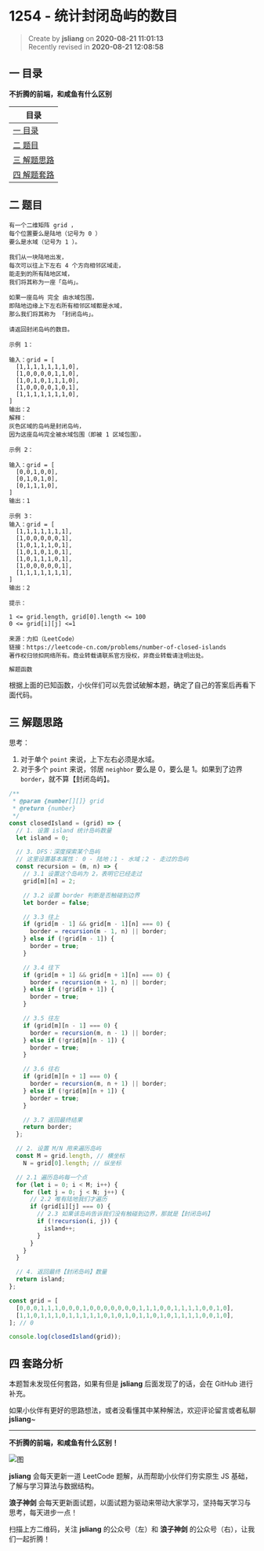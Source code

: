 1254 - 统计封闭岛屿的数目
===

> Create by **jsliang** on **2020-08-21 11:01:13**  
> Recently revised in **2020-08-21 12:08:58**

## 一 目录

**不折腾的前端，和咸鱼有什么区别**

| 目录 |
| --- |
| [一 目录](#chapter-one) |
| [二 题目](#chapter-two) |
| [三 解题思路](#chapter-three) |
| [四 解题套路](#chapter-four) |

## 二 题目



```
有一个二维矩阵 grid ，
每个位置要么是陆地（记号为 0 ）
要么是水域（记号为 1 ）。

我们从一块陆地出发，
每次可以往上下左右 4 个方向相邻区域走，
能走到的所有陆地区域，
我们将其称为一座「岛屿」。

如果一座岛屿 完全 由水域包围，
即陆地边缘上下左右所有相邻区域都是水域，
那么我们将其称为 「封闭岛屿」。

请返回封闭岛屿的数目。

示例 1：

输入：grid = [
  [1,1,1,1,1,1,1,0],
  [1,0,0,0,0,1,1,0],
  [1,0,1,0,1,1,1,0],
  [1,0,0,0,0,1,0,1],
  [1,1,1,1,1,1,1,0],
]
输出：2
解释：
灰色区域的岛屿是封闭岛屿，
因为这座岛屿完全被水域包围（即被 1 区域包围）。

示例 2：

输入：grid = [
  [0,0,1,0,0],
  [0,1,0,1,0],
  [0,1,1,1,0],
]
输出：1

示例 3：
输入：grid = [
  [1,1,1,1,1,1,1],
  [1,0,0,0,0,0,1],
  [1,0,1,1,1,0,1],
  [1,0,1,0,1,0,1],
  [1,0,1,1,1,0,1],
  [1,0,0,0,0,0,1],
  [1,1,1,1,1,1,1],
]
输出：2

提示：

1 <= grid.length, grid[0].length <= 100
0 <= grid[i][j] <=1

来源：力扣（LeetCode）
链接：https://leetcode-cn.com/problems/number-of-closed-islands
著作权归领扣网络所有。商业转载请联系官方授权，非商业转载请注明出处。
```

```js
解题函数
```

根据上面的已知函数，小伙伴们可以先尝试破解本题，确定了自己的答案后再看下面代码。

## 三 解题思路



思考：

1. 对于单个 `point` 来说，上下左右必须是水域。
2. 对于多个 `point` 来说，邻居 `neighbor` 要么是 0，要么是 1。如果到了边界 `border`，就不算【封闭岛屿】。

```js
/**
 * @param {number[][]} grid
 * @return {number}
 */
const closedIsland = (grid) => {
  // 1. 设置 island 统计岛屿数量
  let island = 0;

  // 3. DFS：深度探索某个岛屿
  // 这里设置基本属性： 0 - 陆地；1 - 水域；2 - 走过的岛屿
  const recursion = (m, n) => {
    // 3.1 设置这个岛屿为 2，表明它已经走过
    grid[m][n] = 2;

    // 3.2 设置 border 判断是否触碰到边界
    let border = false;

    // 3.3 往上
    if (grid[m - 1] && grid[m - 1][n] === 0) {
      border = recursion(m - 1, n) || border;
    } else if (!grid[m - 1]) {
      border = true;
    }

    // 3.4 往下
    if (grid[m + 1] && grid[m + 1][n] === 0) {
      border = recursion(m + 1, n) || border;
    } else if (!grid[m + 1]) {
      border = true;
    }

    // 3.5 往左
    if (grid[m][n - 1] === 0) {
      border = recursion(m, n - 1) || border;
    } else if (!grid[m][n - 1]) {
      border = true;
    }

    // 3.6 往右
    if (grid[m][n + 1] === 0) {
      border = recursion(m, n + 1) || border;
    } else if (!grid[m][n + 1]) {
      border = true;
    }

    // 3.7 返回最终结果
    return border;
  };

  // 2. 设置 M/N 用来遍历岛屿
  const M = grid.length, // 横坐标
    N = grid[0].length; // 纵坐标

  // 2.1 遍历岛屿每一个点
  for (let i = 0; i < M; i++) {
    for (let j = 0; j < N; j++) {
      // 2.2 唯有陆地我们才遍历
      if (grid[i][j] === 0) {
        // 2.3 如果该岛屿告诉我们没有触碰到边界，那就是【封闭岛屿】
        if (!recursion(i, j)) {
          island++;
        }
      }
    }
  }

  // 4. 返回最终【封闭岛屿】数量
  return island;
};

const grid = [
  [0,0,0,1,1,1,0,0,0,1,0,0,0,0,0,0,0,1,1,1,0,0,1,1,1,1,0,0,1,0],
  [1,1,0,1,1,1,0,1,1,1,1,1,0,1,0,1,0,1,1,0,1,0,1,1,1,1,0,0,1,0],
]; // 0

console.log(closedIsland(grid));
```

## 四 套路分析



本题暂未发现任何套路，如果有但是 **jsliang** 后面发现了的话，会在 GitHub 进行补充。

如果小伙伴有更好的思路想法，或者没看懂其中某种解法，欢迎评论留言或者私聊 **jsliang**~

---

**不折腾的前端，和咸鱼有什么区别！**

![图](https://github.com/LiangJunrong/document-library/blob/master/public-repertory/img/z-index-small.png?raw=true)

**jsliang** 会每天更新一道 LeetCode 题解，从而帮助小伙伴们夯实原生 JS 基础，了解与学习算法与数据结构。

**浪子神剑** 会每天更新面试题，以面试题为驱动来带动大家学习，坚持每天学习与思考，每天进步一点！

扫描上方二维码，关注 **jsliang** 的公众号（左）和 **浪子神剑** 的公众号（右），让我们一起折腾！

